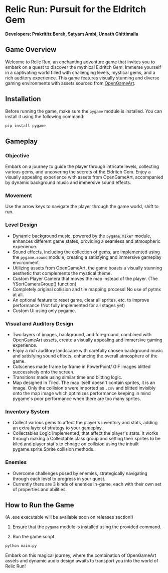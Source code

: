 # Relic Run: Pursuit for the Eldritch Gem

**Developers: Prakrititz Borah, Satyam Ambi, Unnath Chittimalla**

## Game Overview

Welcome to Relic Run, an enchanting adventure game that invites you to embark on a quest to discover the mythical Eldritch Gem. Immerse yourself in a captivating world filled with challenging levels, mystical gems, and a rich auditory experience. This game features visually stunning and diverse gaming environments with assets sourced from [OpenGameArt](https://opengameart.org/).

## Installation

Before running the game, make sure the `pygame` module is installed. You can install it using the following command:

```bash
pip install pygame
```

## Gameplay

### Objective

Embark on a journey to guide the player through intricate levels, collecting various gems, and uncovering the secrets of the Eldritch Gem. Enjoy a visually appealing experience with assets from OpenGameArt, accompanied by dynamic background music and immersive sound effects.

### Movement

Use the arrow keys to navigate the player through the game world, shift to run.

### Level Design

- Dynamic background music, powered by the `pygame.mixer` module, enhances different game states, providing a seamless and atmospheric experience.
- Sound effects, including the collection of gems, are implemented using the `pygame.sound` module, creating a satisfying and immersive gameplay environment.
- Utilizing assets from OpenGameArt, the game boasts a visually stunning aesthetic that complements the mystical theme.
- Custom Player Camera that moves the map instead of the player. (The YSortCameraGroup() function)
- Completely original collision and tile mapping process! No use of pytmx at all.
- An optional feature to reset game, clear all sprites, etc. to improve performance (Not fully implemented for all stages yet)
- Custom UI using only pygame.

### Visual and Auditory Design

- Two layers of images, background, and foreground, combined with OpenGameArt assets, create a visually appealing and immersive gaming experience.
- Enjoy a rich auditory landscape with carefully chosen background music and satisfying sound effects, enhancing the overall atmosphere of the game.
- Cutscenes made frame by frame in PowerPoint/ GIF images blitted successively onto the screen.
- Transitions made using similar time and blitting logic.
- Map designed in Tiled. The map itself doesn't contain sprites, it is an image. Only the collision's were imported as `.csv` and blitted invisibly onto the map image which optimizes performance keeping in mind pygame's poor performance when there are too many sprites.

### Inventory System

- Collect various gems to affect the player's inventory and stats, adding an extra layer of strategy to your gameplay.
- Collectables Logic implemented, that affect the player's stats. It works through making a Collectable class group and setting their sprites to be kiled and player stat's to chnage on collision using the inbuilt pygame.sprite.Sprite collision methods.

### Enemies

- Overcome challenges posed by enemies, strategically navigating through each level to progress in your quest.
- Currently there are 3 kinds of enemies in-game, each with their own set of properties and abilities.

## How to Run the Game

(A .exe executable will be available soon on releases section!)
1. Ensure that the `pygame` module is installed using the provided command.

2. Run the game script.

```bash
python main.py
```

Embark on this magical journey, where the combination of OpenGameArt assets and dynamic audio design awaits to transport you into the world of Relic Run!
